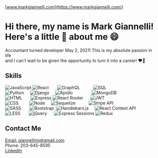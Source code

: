 [www.markgiannelli.com](https://www.markgiannelli.com/)

# Hi there, my name is Mark Giannelli! <br> Here's a little :tea: about me :smile:

Accountant turned developer May 2, 2021! This is my absolute passion in life <br>
and I can't wait to be given the opportunity to turn it into a career! :heart_on_fire:

## Skills

![JavaScript](https://img.shields.io/badge/Language-JavaScript-red)
![React](https://img.shields.io/badge/Framework-React-white)&nbsp;&nbsp;&nbsp;&nbsp;&nbsp;&nbsp;
![GraphQL](https://img.shields.io/badge/NPM_Package-GraphQL-blue)&nbsp;&nbsp;&nbsp;&nbsp;&nbsp;&nbsp;&nbsp;&nbsp;&nbsp;&nbsp;
![SQL](https://img.shields.io/badge/Database-SQL-yellow) <br>
![Python](https://img.shields.io/badge/Language-Python-red)&nbsp;&nbsp;&nbsp;&nbsp;
![Django](https://img.shields.io/badge/Framework-Django-white)&nbsp;&nbsp;&nbsp;&nbsp;
![Apollo](https://img.shields.io/badge/NPM_Package-Apollo-blue)&nbsp;&nbsp;&nbsp;&nbsp;&nbsp;&nbsp;&nbsp;&nbsp;&nbsp;&nbsp;&nbsp;&nbsp;&nbsp;&nbsp;&nbsp;
![MongoDB](https://img.shields.io/badge/Database-MongoDB-yellow) <br>
![HTML](https://img.shields.io/badge/_Language_-_HTML_-red)&nbsp;&nbsp;&nbsp;&nbsp;&nbsp;&nbsp;
![Express](https://img.shields.io/badge/Framework-Express.js-white)
![React Router](https://img.shields.io/badge/NPM_Package-React_Router-blue)&nbsp;&nbsp;&nbsp;&nbsp;&nbsp;
![JWT](https://img.shields.io/badge/Authentication-JWT-green) <br>
![CSS](https://img.shields.io/badge/Language-CSS-red)&nbsp;&nbsp;&nbsp;&nbsp;&nbsp;&nbsp;&nbsp;&nbsp;
![Node](https://img.shields.io/badge/Framework-Node.js-white)&nbsp;&nbsp;&nbsp;&nbsp;
![Sequelize](https://img.shields.io/badge/NPM_Package-Sequelize-blue)&nbsp;&nbsp;&nbsp;&nbsp;&nbsp;&nbsp;&nbsp;&nbsp;&nbsp;&nbsp;
![Stripe API](https://img.shields.io/badge/Ecommerce-Stripe_API-orange) <br>
![SASS](https://img.shields.io/badge/Language-SASS-red)&nbsp;&nbsp;&nbsp;&nbsp;&nbsp;&nbsp;
![Bootstrap](https://img.shields.io/badge/Framework-Bootstrap-white)&nbsp;
![Handlebars.js](https://img.shields.io/badge/NPM_Package-Handlebars.js-blue)&nbsp;&nbsp;&nbsp;&nbsp;
![React Context API](https://img.shields.io/badge/Global_State-React_Context_API-blueviolet) <br>
![LESS](https://img.shields.io/badge/Language-LESS-red)&nbsp;&nbsp;&nbsp;&nbsp;&nbsp;&nbsp;
![jQuery](https://img.shields.io/badge/Framework-jQuery-white)&nbsp;&nbsp;&nbsp;&nbsp;&nbsp;
![Express Sessions](https://img.shields.io/badge/NPM_Package-Express_Sessions-blue)
![Redux](https://img.shields.io/badge/Global_State-Redux-blueviolet)

## Contact Me
[Email: giannellimj@gmail.com](mailto:giannellimj@gmail.com) <br>
Phone: 203-645-8595 <br>
[LinkedIn](https://www.linkedin.com/in/mark-giannelli-mba-458585108/)


<!--
**mjgiannelli/mjgiannelli** is a ✨ _special_ ✨ repository because its `README.md` (this file) appears on your GitHub profile.

Here are some ideas to get you started:

- 🔭 I’m currently working on ...
- 🌱 I’m currently learning ...
- 👯 I’m looking to collaborate on ...
- 🤔 I’m looking for help with ...
- 💬 Ask me about ...
- 📫 How to reach me: ...
- 😄 Pronouns: ...
- ⚡ Fun fact: ...
-->
